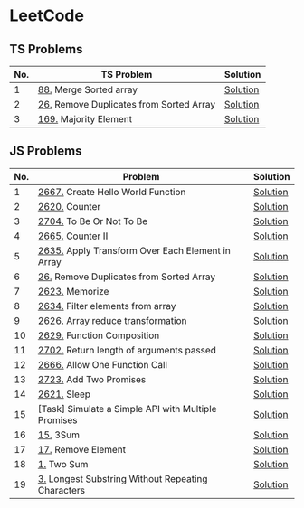 # LeetCode

## TS Problems
| No.  | TS Problem                                             | Solution                  
|------|-----------------------------------------------------|--------------------------|
|1 |[88.](https://leetcode.com/problems/merge-sorted-array/description/?envType=study-plan-v2&envId=top-interview-150) Merge Sorted array | [Solution](./TypeScript/MergeSortedArray.ts)
|2 |[26.](https://leetcode.com/problems/remove-duplicates-from-sorted-array/description/) Remove Duplicates from Sorted Array   | [Solution](./TypeScript/RemoveDuplicats.ts)
|3 | [169.](https://leetcode.com/problems/majority-element/description/?envType=study-plan-v2&envId=top-interview-150) Majority Element | [Solution](./TypeScript/MajorityElement.ts)

## JS Problems
| No.  | Problem                                             | Solution                                  
|------|-----------------------------------------------------|--------------------------|
| 1    | [2667.](https://leetcode.com/problems/create-hello-world-function/description/)    Create Hello World Function                | [Solution](./JavaScript/CreateHelloWorldFunction.js)  |              
| 2    | [2620.](https://leetcode.com/problems/counter/description/)    Counter                                    | [Solution](./JavaScript/Counter.js)                    
| 3    | [2704.](https://leetcode.com/problems/to-be-or-not-to-be/description/)    To Be Or Not To Be                         | [Solution](./JavaScript/ToBeOrNotToBe.js)                  
| 4    | [2665.](https://leetcode.com/problems/counter-ii/description/)    Counter II                                 | [Solution](./JavaScript/Counter2.js)                         
| 5    | [2635.](https://leetcode.com/problems/apply-transform-over-each-element-in-array/description/)    Apply Transform Over Each Element in Array | [Solution](./JavaScript/ApplyTransformOverEachElementinArray.js) 
| 6    | [26.](https://leetcode.com/problems/remove-duplicates-from-sorted-array/description/) Remove Duplicates from Sorted Array   | [Solution](./JavaScript/RemoveDuplicatesFromSortedArray.js)
| 7    | [2623.](https://leetcode.com/problems/memoize/description/?envType=study-plan-v2&envId=30-days-of-javascript) Memorize  | [Solution](./JavaScript/Memorize.js) 
| 8    | [2634.](https://leetcode.com/problems/filter-elements-from-array/description/?envType=study-plan-v2&envId=30-days-of-javascript) Filter elements from array | [Solution](./JavaScript/FilterElementsFromArray.js)
|9     | [2626.](https://leetcode.com/problems/array-reduce-transformation/description/?envType=study-plan-v2&envId=30-days-of-javascript) Array reduce transformation | [Solution](./JavaScript/ArrayReduceTransformation.js)
|10    | [2629.](https://leetcode.com/problems/function-composition/description/?envType=study-plan-v2&envId=30-days-of-javascript) Function Composition | [Solution](./JavaScript/FunctionComposition.js)
|11    | [2702.](https://leetcode.com/problems/return-length-of-arguments-passed/description/?envType=study-plan-v2&envId=30-days-of-javascript) Return length of arguments passed | [Solution](./JavaScript/ReturnLengthOfArgumentsPassed.js)
|12    | [2666.](https://leetcode.com/problems/allow-one-function-call/description/?envType=study-plan-v2&envId=30-days-of-javascript) Allow One Function Call  | [Solution](./JavaScript/AllowOneFunctionCall.js) |
|13    | [2723.](https://leetcode.com/problems/add-two-promises/description/?envType=study-plan-v2&envId=30-days-of-javascript) Add Two Promises | [Solution](./JavaScript/AddTwoPromises.js) |
|14    | [2621.](https://leetcode.com/problems/sleep/submissions/1513456610/?envType=study-plan-v2&envId=30-days-of-javascript) Sleep | [Solution](./JavaScript/Sleep.js) |
|15    | [Task] Simulate a Simple API with Multiple Promises | [Solution](./JavaScript/SimpleAPIMiltiplePromises.js) |
|16    | [15.](https://leetcode.com/problems/3sum/) 3Sum | [Solution](./JavaScript/3Sum.js) |
|17 | [17.](https://leetcode.com/problems/remove-element/description/) Remove Element | [Solution](./JavaScript/RemoveElement.js)
|18 | [1.](https://leetcode.com/problems/two-sum/description/) Two Sum | [Solution](./JavaScript/TwoSum.js)
|19 | [3.](https://leetcode.com/problems/longest-substring-without-repeating-characters/description/) Longest Substring Without Repeating Characters | [Solution](./JavaScript/longestSubstring.js)
